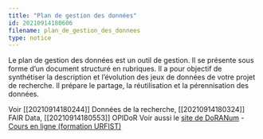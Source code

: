 ```yaml
---
title: "Plan de gestion des données"
id: 20210914180606
filename: plan_de_gestion_des_donnees
type: notice
---
```


Le plan de gestion des données est un outil de gestion. Il se présente sous forme d’un document structuré en rubriques. Il a pour objectif de synthétiser la description et l’évolution des jeux de données de votre projet de recherche. Il prépare le partage, la réutilisation et la pérennisation des données.

Voir [[20210914180244]] Données de la recherche, [[20210914180324]] FAIR Data, [[20210914180553]] OPIDoR
Voir aussi le [site de DoRANum](https://doranum.fr/plan-gestion-donnees-dmp/) - [Cours en ligne (formation URFIST)](http://urfist.chartes.psl.eu/ressources/pourquoi-et-comment-rediger-un-plan-de-gestion-des-donnees-dmp)

